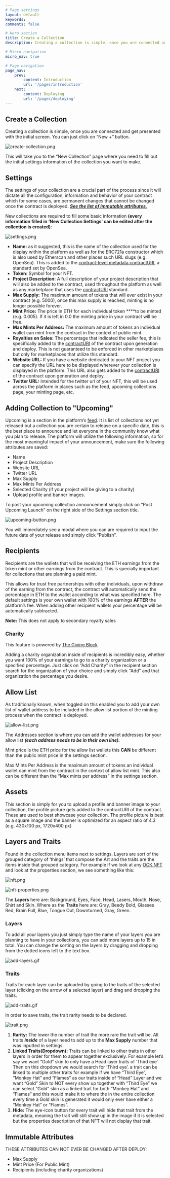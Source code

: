 ```yaml
---
# Page settings
layout: default
keywords:
comments: false

# Hero section
title: Create a Collection
description: Creating a collection is simple, once you are connected and get presented with the initial screen.

# Micro navigation
micro_nav: true

# Page navigation
page_nav:
    prev:
        content: Introduction
        url: '/pages/introduction'
    next:
        content: Deploying
        url: '/pages/deploying'
---
```


## Create a Collection

Creating a collection is simple, once you are connected and get presented with the initial screen. You can just click on “New +” button.

![create-collection.png](./assets/create-collection.png)

This will take you to the “New Collection” page where you need to fill out the initial settings information of the collection you want to make.

## Settings

The settings of your collection are a crucial part of the process since it will dictate all the configuration, information and behavior of your contract which for some cases, are permanent changes that cannot be changed once the contract is deployed. [***See the list of immutable attributes.***](#immutable-attributes)

New collections are required to fill some basic information **(every information filled in ‘New Collection Settings’ can be edited after the collection is created)**:

![settings.png](./assets/settings.png)

- **Name:** as it suggested, this is the name of the collection used for the display within the platform as well as for the ERC721a constructor which is also used by Etherscan and other places such URL slugs (e.g. OpenSea). This is added to the [contract-level metadata contractURI](https://docs.opensea.io/docs/contract-level-metadata), a standard set by OpenSea.
- **Token:** Symbol for your NFT.
- **Project Description:** A full description of your project description that will also be added to the contract, used throughout the platform as well as any marketplace that uses the [contractURI](https://docs.opensea.io/docs/contract-level-metadata) standard.
- **Max Supply:** The maximum amount of tokens that will ever exist in your contract (e.g. 5000), once this max supply is reached, minting is no longer possible forever.
- **Mint Price:** The price in ETH for each individual token ****to be minted (e.g. 0.005). If it is left in 0.0 the minting price in your contract will be free.
- **Max Mints Per Address:** The maximum amount of tokens an individual wallet can mint from the contract in the context of public mint.
- **Royalties on Sales:** The percentage that indicated the seller fee, this is specifically added to the [contractURI](https://docs.opensea.io/docs/contract-level-metadata) of the contract upon generation and deploy. This is not guaranteed to be enforced in other marketplaces but only for marketplaces that utilize this standard.
- **Website URL:** If you have a website dedicated to your NFT project you can specify the URL here to be displayed wherever your collection is displayed in the platform. This URL also gets added to the [contractURI](https://docs.opensea.io/docs/contract-level-metadata) of the contract upon generation and deploy.
- **Twitter URL:** Intended for the twitter url of your NFT, this will be used across the platform in places such as the feed, upcoming collections page, your minting page, etc.

## Adding Collection to "Upcoming"

Upcoming is a section in the platform’s [feed](https://app.indelible.xyz/feed). It is list of collections not yet released but a collection you are certain to release on a specific date, this is the best place to announce and let everyone in the community know what you plan to release. The platform will utilize the following information, so for the most meaningful impact of your announcement, make sure the following attributes are saved:

- Name
- Project Description
- Website URL
- Twitter URL
- Max Supply
- Max Mints Per Address
- Selected Charity (if your project will be giving to a charity)
- Upload profile and banner images.

To post your upcoming collection announcement simply click on “Post Upcoming Launch” on the right side of the Settings section title.

![upcoming-button.png](./assets/upcoming-button.png)

You will immediately see a modal where you can are required to input the future date of your release and simply click “Publish”.

## Recipients

Recipients are the wallets that will be receiving the ETH earnings from the token mint or other earnings from the contract. This is specially important for collections that are planning a paid mint.

This allows for trust free partnerships with other individuals, upon withdraw of the earning from the contract, the contract will automatically send the percentage in ETH to the wallet according to what was specified here. The default settings is your own wallet with 100% of the earnings **AFTER** the platform’s fee. When adding other recipient wallets your percentage will be automatically subtracted.

**Note:** This does not apply to secondary royalty sales

### Charity

This feature is powered by [The Giving Block](https://thegivingblock.com/)

Adding a charity organization inside of recipients is incredibly easy, whether you want 100% of your earnings to go to a charity organization or a specified percentage. Just click on “Add Charity” in the recipient section search for the organization of your choice and simply click “Add” and that organization the percentage you desire.

## Allow List

As traditionally known, when toggled on this enabled you to add your own list of wallet address to be included in the allow list portion of the minting process when the contract is deployed. 

![allow-list.png](./assets/allow-list.png)

The Addresses section is where you can add the wallet addresses for your allow list ***(each address needs to be in their own line).***

Mint price is the ETH price for the allow list wallets this **CAN** be different than the public mint price in the settings section.

Max Mints Per Address is the maximum amount of tokens an individual wallet can mint from the contract in the context of allow list mint. This also can be different than the “Max mints per address” in the settings section.

## Assets

This section is simply for you to upload a profile and banner image to your collection, the profile picture gets added to the contractURI of the contract. These are used to best showcase your collection. The profile picture is best as a square image and the banner is optimized for an aspect ratio of 4.3 (e.g. 430x100 px, 1720x400 px)

## Layers and Traits

Found in the collection menu items next to settings. Layers are sort of the grouped category of ‘things’ that compose the Art and the traits are the items inside that grouped category. For example if we look at any [OCK NFT](https://opensea.io/collection/onchainkevin) and look at the properties section, we see something like this:

![nft.png](./assets/nft.png)

![nft-properties.png](./assets/nft-properties.png)

The **Layers** here are: Background, Eyes, Face, Head, Lasers, Mouth, Nose, Shirt and Skin. Where as the **Traits** here are: Gray, Beedy Bold, Glasses Red, Brain Full, Blue, Tongue Out, Downturned, Gray, Green. 

### Layers

To add all your layers you just simply type the name of your layers you are planning to have in your collections, you can add more layers up to 15 in total. You can change the sorting on the layers by dragging and dropping from the dotted icons left to the text box.

![add-layers.gif](./assets/add-layers.gif)

### Traits

Traits for each layer can be uploaded by going to the traits of the selected layer (clicking on the arrow of a selected layer) and drag and dropping the traits.

![add-traits.gif](./assets/add-traits.gif)

In order to save traits, the trait rarity needs to be declared.

![trait.png](./assets/trait.png)

1. **Rarity:** The lower the number of trait the more rare the trait will be. All traits ***inside*** of a layer need to add up to the **Max Supply** number that was inputted in settings.
2. **Linked Traits(Dropdown):** Traits can be linked to other traits in other layers in order for them to appear together exclusively. For example let’s say we want “Gold” skin to only have a Head layer traits of ‘Third eye’. Then on this dropdown we would search for ‘Third eye’. a trait can be linked to multiple other traits for example if we have “Third Eye”, “Monkey Hat” and “Flames” as our traits inside of “Head” Layer and we want “Gold” Skin to NOT every show up together with “Third Eye” we can select “Gold” skin as a linked trait for both “Monkey Hat” and “Flames” and this would make it to where the in the entire collection every time a Gold skin is generated it would only ever have either a “Monkey Hat” or “Flames”.
3. **Hide:** The eye-icon button for every trait will hide that trait from the metadata, meaning the trait will still show up in the image if it is selected but the properties description of that NFT will not display that trait.

## Immutable Attributes

THESE ATTRIBUTES CAN NOT EVER BE CHANGED AFTER DEPLOY:
- Max Supply
- Mint Price (For Public Mint)
- Recipients (including charity organizations)
